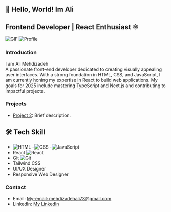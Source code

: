 ## 👋 Hello, World! Im Ali
## Frontend Developer | React Enthusiast ⚛️
![GIF](https://media.giphy.com/media/qgQUggAC3Pfv687qPC/giphy.gif)
![Profile](https://komarev.com/ghpvc/?username=thelius1&label=Profile%20views&color=0e75b6&style=flat)
 
### Introduction
I am Ali Mehdizadeh               
A passionate front-end developer dedicated to creating visually appealing user interfaces. With a strong foundation in HTML, CSS, and JavaScript, I am currently honing my expertise in React to build web applications. My goals for 2025 include mastering TypeScript and Next.js and contributing to impactful projects.

### Projects
- [Project 2](https://github.com/Ali-mehdizadeh73/Camping-Web): Brief description.

## 🛠️ Tech Skill
- ![HTML](https://img.icons8.com/color/48/000000/html-5.png) -![CSS](https://img.icons8.com/color/48/000000/css3.png) -![JavaScript](https://img.icons8.com/color/48/000000/javascript.png)
- React ![React](https://img.icons8.com/color/48/000000/react-native.png)
- Git ![Git](https://img.icons8.com/color/48/000000/git.png)
- Tailwind CSS
- UI/UX Designer
- Responsive Web Designer
### Contact
- Email: [My-email: mehdizadehali73@gmail.com](mehdizadehali73@gmail.com)
- LinkedIn: [My LinkedIn](https://www.linkedin.com/in/ali-mehdizadeh-40548a315/)
